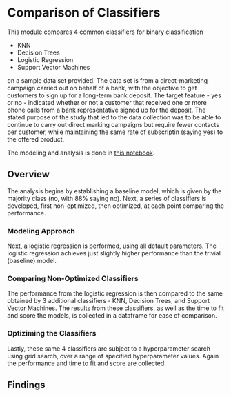 # Comparison of Classifiers
This module compares 4 common classifiers for binary classification
- KNN
- Decision Trees
- Logistic Regression
- Support Vector Machines

on a sample data set provided. The data set is from a direct-marketing campaign carried out on behalf of a bank, with the objective to get customers to sign up for a long-term bank deposit. The target feature - yes or no - indicated whether or not a customer that received one or more phone calls from a bank representative signed up for the deposit. The stated purpose of the study that led to the data collection was to be able to continue to carry out direct marking campaigns but require fewer contacts per customer, while maintaining the same rate of subscriptin (saying yes) to the offered product.

The modeling and analysis is done in [this notebook](./practical_application_3.ipynb).

## Overview
The analysis begins by establishing a baseline model, which is given by the majority class (no, with 88% saying no). Next, a series of classifiers is developed, first non-optimized, then optimized, at each point comparing the performance.

### Modeling Approach
Next, a logistic regression is performed, using all default parameters. The logistic regression achieves just slightly higher performance than the trivial (baseline) model.

### Comparing Non-Optimized Classifiers
The performance from the logistic regression is then compared to the same obtained by 3 additional classifiers - KNN, Decision Trees, and Support Vector Machines. The results from these classifiers, as well as the time to fit and score the models, is collected in a dataframe for ease of comparison.

### Optiziming the Classifiers
Lastly, these same 4 classifiers are subject to a hyperparameter search using grid search, over a range of specified hyperparameter values. Again the performance and time to fit and score are collected.


## Findings

